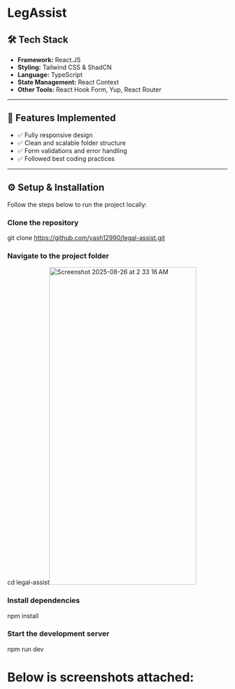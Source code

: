 # LegAssist

## 🛠️ Tech Stack
- **Framework:** React.JS
- **Styling:** Tailwind CSS & ShadCN 
- **Language:** TypeScript
- **State Management:** React Context
- **Other Tools:** React Hook Form, Yup, React Router

---

## 🚀 Features Implemented
- ✅ Fully responsive design  
- ✅ Clean and scalable folder structure  
- ✅ Form validations and error handling  
- ✅ Followed best coding practices  

---

## ⚙️ Setup & Installation

Follow the steps below to run the project locally:

### Clone the repository
git clone https://github.com/yash12990/legal-assist.git

### Navigate to the project folder
cd legal-assist<img width="336" height="726" alt="Screenshot 2025-08-26 at 2 33 16 AM" src="https://github.com/user-attachments/assets/8fa91f1f-324a-43cb-9827-2c3a2d82f50d" />


### Install dependencies
npm install

### Start the development server
npm run dev

# Below is screenshots attached:
